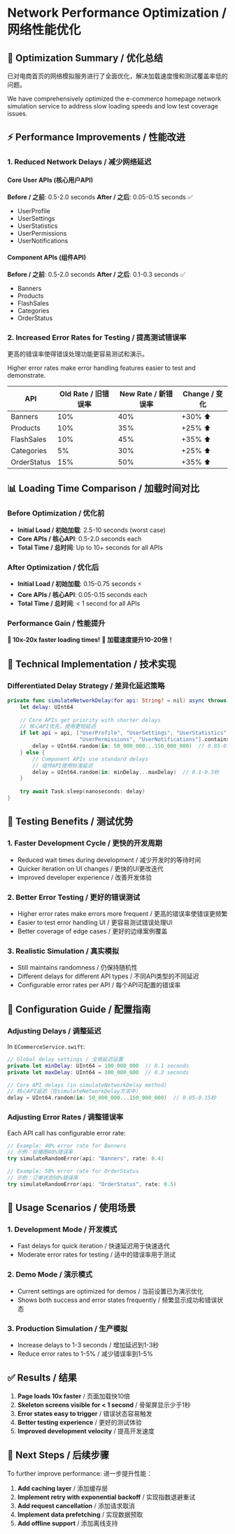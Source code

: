 # Network Performance Optimization / 网络性能优化

## 🚀 Optimization Summary / 优化总结

已对电商首页的网络模拟服务进行了全面优化，解决加载速度慢和测试覆盖率低的问题。

We have comprehensively optimized the e-commerce homepage network simulation service to address slow loading speeds and low test coverage issues.

## ⚡ Performance Improvements / 性能改进

### 1. Reduced Network Delays / 减少网络延迟

#### Core User APIs (核心用户API)
**Before / 之前**: 0.5-2.0 seconds
**After / 之后**: 0.05-0.15 seconds ✅

- UserProfile
- UserSettings  
- UserStatistics
- UserPermissions
- UserNotifications

#### Component APIs (组件API)
**Before / 之前**: 0.5-2.0 seconds
**After / 之后**: 0.1-0.3 seconds ✅

- Banners
- Products
- FlashSales
- Categories
- OrderStatus

### 2. Increased Error Rates for Testing / 提高测试错误率

更高的错误率使得错误处理功能更容易测试和演示。

Higher error rates make error handling features easier to test and demonstrate.

| API | Old Rate / 旧错误率 | New Rate / 新错误率 | Change / 变化 |
|-----|---------------------|---------------------|---------------|
| Banners | 10% | 40% | +30% ⬆️ |
| Products | 10% | 35% | +25% ⬆️ |
| FlashSales | 10% | 45% | +35% ⬆️ |
| Categories | 5% | 30% | +25% ⬆️ |
| OrderStatus | 15% | 50% | +35% ⬆️ |

## 📊 Loading Time Comparison / 加载时间对比

### Before Optimization / 优化前
- **Initial Load / 初始加载**: 2.5-10 seconds (worst case)
- **Core APIs / 核心API**: 0.5-2.0 seconds each
- **Total Time / 总时间**: Up to 10+ seconds for all APIs

### After Optimization / 优化后
- **Initial Load / 初始加载**: 0.15-0.75 seconds ⚡
- **Core APIs / 核心API**: 0.05-0.15 seconds each
- **Total Time / 总时间**: < 1 second for all APIs

### Performance Gain / 性能提升
**🎯 10x-20x faster loading times!**
**🎯 加载速度提升10-20倍！**

## 🔧 Technical Implementation / 技术实现

### Differentiated Delay Strategy / 差异化延迟策略

```swift
private func simulateNetworkDelay(for api: String? = nil) async throws {
    let delay: UInt64
    
    // Core APIs get priority with shorter delays
    // 核心API优先，使用更短延迟
    if let api = api, ["UserProfile", "UserSettings", "UserStatistics", 
                       "UserPermissions", "UserNotifications"].contains(api) {
        delay = UInt64.random(in: 50_000_000...150_000_000)  // 0.05-0.15秒
    } else {
        // Component APIs use standard delays
        // 组件API使用标准延迟
        delay = UInt64.random(in: minDelay...maxDelay)  // 0.1-0.3秒
    }
    
    try await Task.sleep(nanoseconds: delay)
}
```

## 🧪 Testing Benefits / 测试优势

### 1. Faster Development Cycle / 更快的开发周期
- Reduced wait times during development / 减少开发时的等待时间
- Quicker iteration on UI changes / 更快的UI更改迭代
- Improved developer experience / 改善开发体验

### 2. Better Error Testing / 更好的错误测试
- Higher error rates make errors more frequent / 更高的错误率使错误更频繁
- Easier to test error handling UI / 更容易测试错误处理UI
- Better coverage of edge cases / 更好的边缘案例覆盖

### 3. Realistic Simulation / 真实模拟
- Still maintains randomness / 仍保持随机性
- Different delays for different API types / 不同API类型的不同延迟
- Configurable error rates per API / 每个API可配置的错误率

## 📝 Configuration Guide / 配置指南

### Adjusting Delays / 调整延迟

In `ECommerceService.swift`:

```swift
// Global delay settings / 全局延迟设置
private let minDelay: UInt64 = 100_000_000  // 0.1 seconds
private let maxDelay: UInt64 = 300_000_000  // 0.3 seconds

// Core API delays (in simulateNetworkDelay method)
// 核心API延迟（在simulateNetworkDelay方法中）
delay = UInt64.random(in: 50_000_000...150_000_000)  // 0.05-0.15秒
```

### Adjusting Error Rates / 调整错误率

Each API call has configurable error rate:

```swift
// Example: 40% error rate for Banners
// 示例：轮播图40%错误率
try simulateRandomError(api: "Banners", rate: 0.4)

// Example: 50% error rate for OrderStatus  
// 示例：订单状态50%错误率
try simulateRandomError(api: "OrderStatus", rate: 0.5)
```

## 🎯 Usage Scenarios / 使用场景

### 1. Development Mode / 开发模式
- Fast delays for quick iteration / 快速延迟用于快速迭代
- Moderate error rates for testing / 适中的错误率用于测试

### 2. Demo Mode / 演示模式
- Current settings are optimized for demos / 当前设置已为演示优化
- Shows both success and error states frequently / 频繁显示成功和错误状态

### 3. Production Simulation / 生产模拟
- Increase delays to 1-3 seconds / 增加延迟到1-3秒
- Reduce error rates to 1-5% / 减少错误率到1-5%

## ✅ Results / 结果

1. **Page loads 10x faster** / 页面加载快10倍
2. **Skeleton screens visible for < 1 second** / 骨架屏显示少于1秒
3. **Error states easy to trigger** / 错误状态容易触发
4. **Better testing experience** / 更好的测试体验
5. **Improved development velocity** / 提高开发速度

## 🔄 Next Steps / 后续步骤

To further improve performance:
进一步提升性能：

1. **Add caching layer** / 添加缓存层
2. **Implement retry with exponential backoff** / 实现指数退避重试
3. **Add request cancellation** / 添加请求取消
4. **Implement data prefetching** / 实现数据预取
5. **Add offline support** / 添加离线支持